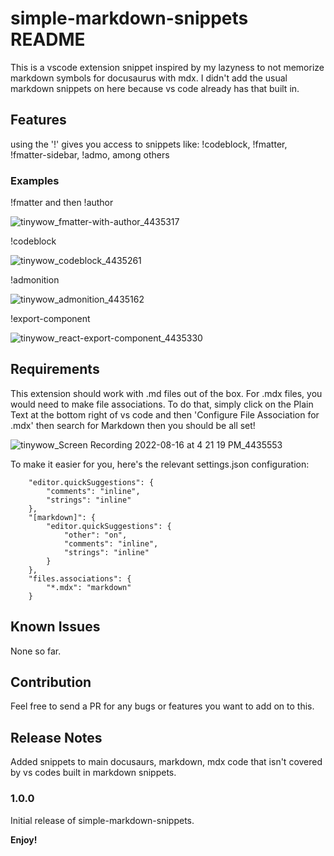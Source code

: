 # simple-markdown-snippets README

This is a vscode extension snippet inspired by my lazyness to not memorize markdown symbols for docusaurus with mdx.
I didn't add the usual markdown snippets on here because vs code already has that built in.

## Features

using the '!' gives you access to snippets like: !codeblock, !fmatter, !fmatter-sidebar, !admo, among others


### Examples
!fmatter and then !author

![tinywow_fmatter-with-author_4435317](https://user-images.githubusercontent.com/9417970/184831740-6c180455-72e2-4986-955c-1a9c5a83dd1e.gif)

!codeblock

![tinywow_codeblock_4435261](https://user-images.githubusercontent.com/9417970/184831874-3143b432-107c-4cec-b3e6-60969ed67a08.gif)

!admonition

![tinywow_admonition_4435162](https://user-images.githubusercontent.com/9417970/184831951-f9f67639-c31c-47c5-99a6-51b90447578d.gif)

!export-component

![tinywow_react-export-component_4435330](https://user-images.githubusercontent.com/9417970/184832206-c4e33074-f5fa-4856-91ae-48a39442fa48.gif)

## Requirements

This extension should work with .md files out of the box. For .mdx files, you would need to make file associations. To do that, simply click on the Plain Text at the bottom right of vs code and then 'Configure File Association for .mdx' then search for Markdown then you should be all set!

![tinywow_Screen Recording 2022-08-16 at 4 21 19 PM_4435553](https://user-images.githubusercontent.com/9417970/184833315-abc5479f-7643-4850-9e37-cd9408dcc326.gif)

To make it easier for you, here's the relevant settings.json configuration:
```
    "editor.quickSuggestions": {
        "comments": "inline",
        "strings": "inline"
    },
    "[markdown]": {
        "editor.quickSuggestions": {
            "other": "on",
            "comments": "inline",
            "strings": "inline"
        }
    },
    "files.associations": {
        "*.mdx": "markdown"
    }
```

## Known Issues

None so far.

## Contribution

Feel free to send a PR for any bugs or features you want to add on to this.

## Release Notes

Added snippets to main docusaurs, markdown, mdx code that isn't covered by vs codes built in markdown snippets.

### 1.0.0

Initial release of simple-markdown-snippets.

**Enjoy!**
